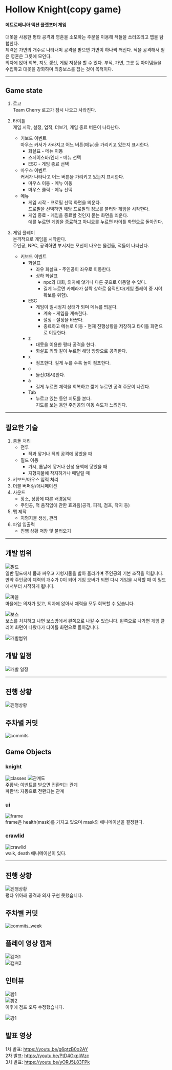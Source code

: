 # Hollow Knight(copy game)
#### 메트로배니아 액션 플랫포머 게임   
대못을 사용한 평타 공격과 영혼을 소모하는 주문을 이용해 적들을 쓰러뜨리고 맵을 탐험한다.   
체력은 가면의 개수로 나타내며 공격을 받으면 가면이 하나씩 깨진다. 적을 공격해서 얻은 영혼은 그릇에 모인다.  
의자에 앉아 회복, 지도 갱신, 게임 저장을 할 수 있다.
부적, 가면, 그릇 등 아이템들을 수집하고 대못을 강화하며 최종보스를 잡는 것이 목적이다.
***
## Game state
1. 로고   
Team Cherry 로고가 잠시 나오고 사라진다.   
2. 타이틀   
게임 시작, 설정, 업적, 더보기, 게임 종료 버튼이 나타난다.     
    - 키보드 이벤트   
    마우스 커서가 사라지고 어느 버튼(메뉴)을 가리키고 있는지 표시한다.  
        - 화살표 - 메뉴 이동
        - 스페이스바/엔터 - 메뉴 선택
        - ESC - 게임 종료 선택
    - 마우스 이벤트   
     커서가 나타나고 어느 버튼을 가리키고 있는지 표시한다.  
        - 마우스 이동 - 메뉴 이동
        - 마우스 클릭 - 메뉴 선택 
    - 메뉴
        - 게임 시작 - 프로필 선택 화면을 띄운다.   
          프로필을 선택하면 해당 프로필의 정보를 불러와 게임을 시작한다.
        - 게임 종료 - 게임을 종료할 것인지 묻는 화면을 띄운다.   
          예를 누르면 게임을 종료하고 아니요를 누르면 타이틀 화면으로 돌아간다.
        
3. 게임 플레이   
본격적으로 게임을 시작한다.   
주인공, NPC, 공격하면 부서지는 모션이 나오는 물건들, 적들이 나타난다.
    - 키보드 이벤트
        - 화살표
            - 좌우 화살표 - 주인공이 좌우로 이동한다.
            - 상하 화살표
                - npc와 대화, 의자에 앉거나 다른 곳으로 이동할 수 있다.
                - 길게 누르면 카메라가 살짝 상하로 움직인다(게임 플레이 중 시야 확보를 위함).   
        - ESC
            - 게임이 일시정지 상태가 되며 메뉴를 띄운다.
                - 계속 - 게임을 계속한다.
                - 설정 - 설정을 바꾼다.
                - 종료하고 메뉴로 이동 - 현재 진행상황을 저장하고 타이틀 화면으로 이동한다.
        - z
            - 대못을 이용한 평타 공격을 한다.
            - 화살표 키와 같이 누르면 해당 방향으로 공격한다.
        - x
            - 점프한다. 길게 누를 수록 높이 점프한다.
        - c
            - 돌진(대시)한다.
        - a
            - 길게 누르면 체력을 회복하고 짧게 누르면 공격 주문이 나간다.
        - Tab
            - 누르고 있는 동안 지도를 본다.  
            지도를 보는 동안 주인공의 이동 속도가 느려진다.
        
***
## 필요한 기술
1. 충돌 처리
    - 전투
        - 적과 닿거나 적의 공격에 닿았을 때
    - 필드 이동
        - 가시, 톱날에 닿거나 산성 용액에 닿았을 때
        - 지형지물에 착지하거나 매달릴 때
2. 키보드/마우스 입력 처리      
3. 더블 버퍼링/애니메이션
4. 사운드
    - 장소, 상황에 따른 배경음악
    - 주인공, 적 움직임에 관한 효과음(공격, 피격, 점프, 착지 등)
5. 맵 제작
    - 지형지물 생성, 관리
6. 파일 입출력
    - 진행 상황 저장 및 불러오기    

***
## 개발 범위
![필드](https://user-images.githubusercontent.com/70762557/95732501-cb0d5b80-0cbb-11eb-83e4-9246420f90a4.PNG)   
일반 필드에서 몹과 싸우고 지형지물을 밟아 올라가며 주인공의 기본 조작을 익힙니다.  
만약 주인공이 체력의 개수가 0이 되어 게임 오버가 되면 다시 게임을 시작할 때 이 필드에서부터 시작하게 됩니다.   

![마을](https://user-images.githubusercontent.com/70762557/95732506-cc3e8880-0cbb-11eb-8a64-135ed65ddff3.PNG)   
마을에는 의자가 있고, 의자에 앉아서 체력을 모두 회복할 수 있습니다.   

![보스](https://user-images.githubusercontent.com/70762557/95732513-ce084c00-0cbb-11eb-9938-eabdebad4d92.PNG)   
보스를 처치하고 나면 보스방에서 왼쪽으로 나갈 수 있습니다. 왼쪽으로 나가면 게임 클리어 화면이 나왔다가 타이틀 화면으로 돌아갑니다. 

![개발범위](https://user-images.githubusercontent.com/70762557/95712217-617f5400-0c9f-11eb-9b69-058d97087468.PNG)   

## 개발 일정
![개발 일정](https://user-images.githubusercontent.com/70762557/95712267-75c35100-0c9f-11eb-8a83-617bf993b1e1.PNG)   


***
## 진행 상황   
![진행상황](https://user-images.githubusercontent.com/70762557/99884718-aff71980-2c73-11eb-88c9-18d700cacf35.PNG)   

## 주차별 커밋   
![commits](https://user-images.githubusercontent.com/70762557/99884721-b1284680-2c73-11eb-94de-a4d39d6fdf98.PNG)   

## Game Objects   
### knight   
![classes](https://user-images.githubusercontent.com/70762557/99884719-b1284680-2c73-11eb-99a5-4913d009859c.PNG)
![관계도](https://user-images.githubusercontent.com/70762557/99884723-b1c0dd00-2c73-11eb-8fe7-cf4ca2bc1ddb.PNG)   
주황색: 이벤트를 받으면 전환되는 관계   
파란색: 자동으로 전환되는 관계   

### ui   
![frame](https://user-images.githubusercontent.com/70762557/99884722-b1c0dd00-2c73-11eb-8ce8-03c5011b49eb.PNG)   
frame은 health(mask)를 가지고 있으며 mask의 애니메이션을 결정한다.   

### crawlid   
![crawlid](https://user-images.githubusercontent.com/70762557/99885111-fc435900-2c75-11eb-91c7-cd9d948d94b5.PNG)   
walk, death 애니메이션이 있다.

***
## 진행 상황   
![진행상황](https://user-images.githubusercontent.com/70762557/101285426-7b18c400-3828-11eb-8a6a-33419c7268b4.PNG)   
평타 위아래 공격과 의자 구현 못했습니다.   
   
## 주차별 커밋   
![commits_week](https://user-images.githubusercontent.com/70762557/101285422-76541000-3828-11eb-9336-a70515c51052.png)   
   
## 플레이 영상 캡쳐
![캡쳐1](https://user-images.githubusercontent.com/70762557/101285564-40635b80-3829-11eb-9d9e-ffc8bd50ee69.png)   
![캡쳐2](https://user-images.githubusercontent.com/70762557/101285566-41948880-3829-11eb-9336-4719fc6f10a4.png)   
   
## 인터뷰   
![함1](https://user-images.githubusercontent.com/70762557/101285429-7ce28780-3828-11eb-8417-cd082774b429.jpg)   
![함2](https://user-images.githubusercontent.com/70762557/101285436-7e13b480-3828-11eb-99db-831b4fa39514.jpg)   
이후에 점프 오류 수정했습니다.  
   
![강1](https://user-images.githubusercontent.com/70762557/101285438-7f44e180-3828-11eb-9175-317316035d68.jpg)   

## 발표 영상   
1차 발표: https://youtu.be/g6ptzB0o2AY   
2차 발표: https://youtu.be/PtD4GkplWzc   
3차 발표: https://youtu.be/yORJ5L83FPk   
